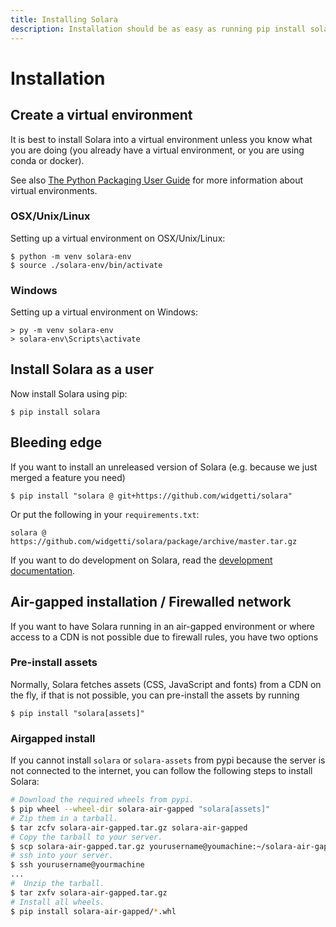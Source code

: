 ```yaml
---
title: Installing Solara
description: Installation should be as easy as running pip install solara. More options are available.
---
```

# Installation

## Create a virtual environment

It is best to install Solara into a virtual environment unless you know what you are doing (you already have a virtual environment, or you are using conda or docker).

See also [The Python Packaging User Guide](https://packaging.python.org/en/latest/guides/installing-using-pip-and-virtual-environments/#creating-a-virtual-environment) for more information about virtual environments.


### OSX/Unix/Linux

Setting up a virtual environment on OSX/Unix/Linux:

    $ python -m venv solara-env
    $ source ./solara-env/bin/activate

### Windows

Setting up a virtual environment on Windows:

    > py -m venv solara-env
    > solara-env\Scripts\activate


## Install Solara as a user

Now install Solara using pip:

    $ pip install solara

## Bleeding edge

If you want to install an unreleased version of Solara (e.g. because we just merged a feature you need)


```
$ pip install "solara @ git+https://github.com/widgetti/solara"
```

Or put the following in your `requirements.txt`:

```
solara @ https://github.com/widgetti/solara/package/archive/master.tar.gz

```

If you want to do development on Solara, read the [development documentation](/documentation/advanced/development/setup).

## Air-gapped installation / Firewalled network

If you want to have Solara running in an air-gapped environment or where access to a CDN is not possible due to firewall rules, you have two options


### Pre-install assets

Normally, Solara fetches assets (CSS, JavaScript and fonts) from a CDN on the fly, if that is not possible, you can pre-install the assets by running

```
$ pip install "solara[assets]"
```

### Airgapped install

If you cannot install `solara` or `solara-assets` from pypi because the server is not connected to the internet, you can
follow the following steps to install Solara:

```bash
# Download the required wheels from pypi.
$ pip wheel --wheel-dir solara-air-gapped "solara[assets]"
# Zip them in a tarball.
$ tar zcfv solara-air-gapped.tar.gz solara-air-gapped
# Copy the tarball to your server.
$ scp solara-air-gapped.tar.gz yourusername@youmachine:~/solara-air-gapped.tar.gz
# ssh into your server.
$ ssh yourusername@yourmachine
...
#  Unzip the tarball.
$ tar zxfv solara-air-gapped.tar.gz
# Install all wheels.
$ pip install solara-air-gapped/*.whl
```
